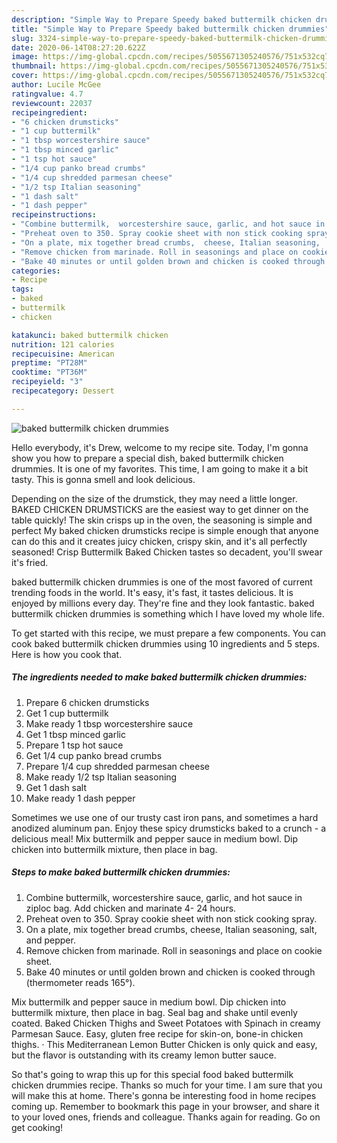 ```yaml
---
description: "Simple Way to Prepare Speedy baked buttermilk chicken drummies"
title: "Simple Way to Prepare Speedy baked buttermilk chicken drummies"
slug: 3324-simple-way-to-prepare-speedy-baked-buttermilk-chicken-drummies
date: 2020-06-14T08:27:20.622Z
image: https://img-global.cpcdn.com/recipes/5055671305240576/751x532cq70/baked-buttermilk-chicken-drummies-recipe-main-photo.jpg
thumbnail: https://img-global.cpcdn.com/recipes/5055671305240576/751x532cq70/baked-buttermilk-chicken-drummies-recipe-main-photo.jpg
cover: https://img-global.cpcdn.com/recipes/5055671305240576/751x532cq70/baked-buttermilk-chicken-drummies-recipe-main-photo.jpg
author: Lucile McGee
ratingvalue: 4.7
reviewcount: 22037
recipeingredient:
- "6 chicken drumsticks"
- "1 cup buttermilk"
- "1 tbsp worcestershire sauce"
- "1 tbsp minced garlic"
- "1 tsp hot sauce"
- "1/4 cup panko bread crumbs"
- "1/4 cup shredded parmesan cheese"
- "1/2 tsp Italian seasoning"
- "1 dash salt"
- "1 dash pepper"
recipeinstructions:
- "Combine buttermilk,  worcestershire sauce, garlic, and hot sauce in ziploc bag. Add chicken and marinate 4- 24 hours."
- "Preheat oven to 350. Spray cookie sheet with non stick cooking spray."
- "On a plate, mix together bread crumbs,  cheese, Italian seasoning,  salt, and pepper."
- "Remove chicken from marinade. Roll in seasonings and place on cookie sheet."
- "Bake 40 minutes or until golden brown and chicken is cooked through (thermometer reads 165°)."
categories:
- Recipe
tags:
- baked
- buttermilk
- chicken

katakunci: baked buttermilk chicken 
nutrition: 121 calories
recipecuisine: American
preptime: "PT28M"
cooktime: "PT36M"
recipeyield: "3"
recipecategory: Dessert

---
```



![baked buttermilk chicken drummies](https://img-global.cpcdn.com/recipes/5055671305240576/751x532cq70/baked-buttermilk-chicken-drummies-recipe-main-photo.jpg)

Hello everybody, it's Drew, welcome to my recipe site. Today, I'm gonna show you how to prepare a special dish, baked buttermilk chicken drummies. It is one of my favorites. This time, I am going to make it a bit tasty. This is gonna smell and look delicious.

Depending on the size of the drumstick, they may need a little longer. BAKED CHICKEN DRUMSTICKS are the easiest way to get dinner on the table quickly! The skin crisps up in the oven, the seasoning is simple and perfect My baked chicken drumsticks recipe is simple enough that anyone can do this and it creates juicy chicken, crispy skin, and it&#39;s all perfectly seasoned! Crisp Buttermilk Baked Chicken tastes so decadent, you&#39;ll swear it&#39;s fried.

baked buttermilk chicken drummies is one of the most favored of current trending foods in the world. It's easy, it's fast, it tastes delicious. It is enjoyed by millions every day. They're fine and they look fantastic. baked buttermilk chicken drummies is something which I have loved my whole life.


To get started with this recipe, we must prepare a few components. You can cook baked buttermilk chicken drummies using 10 ingredients and 5 steps. Here is how you cook that.

<!--inarticleads1-->

##### The ingredients needed to make baked buttermilk chicken drummies:

1. Prepare 6 chicken drumsticks
1. Get 1 cup buttermilk
1. Make ready 1 tbsp worcestershire sauce
1. Get 1 tbsp minced garlic
1. Prepare 1 tsp hot sauce
1. Get 1/4 cup panko bread crumbs
1. Prepare 1/4 cup shredded parmesan cheese
1. Make ready 1/2 tsp Italian seasoning
1. Get 1 dash salt
1. Make ready 1 dash pepper


Sometimes we use one of our trusty cast iron pans, and sometimes a hard anodized aluminum pan. Enjoy these spicy drumsticks baked to a crunch - a delicious meal! Mix buttermilk and pepper sauce in medium bowl. Dip chicken into buttermilk mixture, then place in bag. 

<!--inarticleads2-->

##### Steps to make baked buttermilk chicken drummies:

1. Combine buttermilk,  worcestershire sauce, garlic, and hot sauce in ziploc bag. Add chicken and marinate 4- 24 hours.
1. Preheat oven to 350. Spray cookie sheet with non stick cooking spray.
1. On a plate, mix together bread crumbs,  cheese, Italian seasoning,  salt, and pepper.
1. Remove chicken from marinade. Roll in seasonings and place on cookie sheet.
1. Bake 40 minutes or until golden brown and chicken is cooked through (thermometer reads 165°).


Mix buttermilk and pepper sauce in medium bowl. Dip chicken into buttermilk mixture, then place in bag. Seal bag and shake until evenly coated. Baked Chicken Thighs and Sweet Potatoes with Spinach in creamy Parmesan Sauce. Easy, gluten free recipe for skin-on, bone-in chicken thighs. · This Mediterranean Lemon Butter Chicken is only quick and easy, but the flavor is outstanding with its creamy lemon butter sauce. 

So that's going to wrap this up for this special food baked buttermilk chicken drummies recipe. Thanks so much for your time. I am sure that you will make this at home. There's gonna be interesting food in home recipes coming up. Remember to bookmark this page in your browser, and share it to your loved ones, friends and colleague. Thanks again for reading. Go on get cooking!
